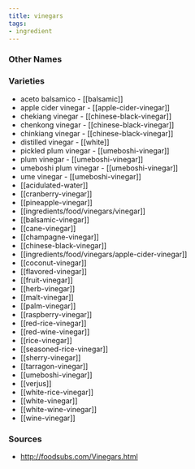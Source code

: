 ```yaml
---
title: vinegars
tags:
- ingredient
---
```



### Other Names


### Varieties

* aceto balsamico - [[balsamic]]
* apple cider vinegar - [[apple-cider-vinegar]]
* chekiang vinegar - [[chinese-black-vinegar]]
* chenkong vinegar - [[chinese-black-vinegar]]
* chinkiang vinegar - [[chinese-black-vinegar]]
* distilled vinegar - [[white]]
* pickled plum vinegar - [[umeboshi-vinegar]]
* plum vinegar - [[umeboshi-vinegar]]
* umeboshi plum vinegar - [[umeboshi-vinegar]]
* ume vinegar - [[umeboshi-vinegar]]
* [[acidulated-water]]
* [[cranberry-vinegar]]
* [[pineapple-vinegar]]
* [[ingredients/food/vinegars/vinegar]]
* [[balsamic-vinegar]]
* [[cane-vinegar]]
* [[champagne-vinegar]]
* [[chinese-black-vinegar]]
* [[ingredients/food/vinegars/apple-cider-vinegar]]
* [[coconut-vinegar]]
* [[flavored-vinegar]]
* [[fruit-vinegar]]
* [[herb-vinegar]]
* [[malt-vinegar]]
* [[palm-vinegar]]
* [[raspberry-vinegar]]
* [[red-rice-vinegar]]
* [[red-wine-vinegar]]
* [[rice-vinegar]]
* [[seasoned-rice-vinegar]]
* [[sherry-vinegar]]
* [[tarragon-vinegar]]
* [[umeboshi-vinegar]]
* [[verjus]]
* [[white-rice-vinegar]]
* [[white-vinegar]]
* [[white-wine-vinegar]]
* [[wine-vinegar]]

### Sources
* http://foodsubs.com/Vinegars.html
